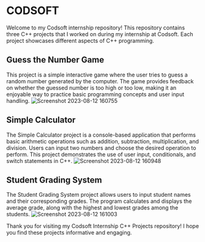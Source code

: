 # CODSOFT
Welcome to my Codsoft internship repository! This repository contains three C++ projects that I worked on during my internship at Codsoft. Each project showcases different aspects of C++ programming.

## Guess the Number Game

This project is a simple interactive game where the user tries to guess a random number generated by the computer. The game provides feedback on whether the guessed number is too high or too low, making it an enjoyable way to practice basic programming concepts and user input handling.
![Screenshot 2023-08-12 160755](https://github.com/Mayurb-27/CODSOFT/assets/118687618/ad1d3419-a23c-4be5-b39b-4b562b1f462a)

## Simple Calculator

The Simple Calculator project is a console-based application that performs basic arithmetic operations such as addition, subtraction, multiplication, and division. Users can input two numbers and choose the desired operation to perform. This project demonstrates the use of user input, conditionals, and switch statements in C++.
![Screenshot 2023-08-12 160948](https://github.com/Mayurb-27/CODSOFT/assets/118687618/2cebf3cf-d9b7-4d94-b85d-54b92a6a7816)

## Student Grading System

The Student Grading System project allows users to input student names and their corresponding grades. The program calculates and displays the average grade, along with the highest and lowest grades among the students.
![Screenshot 2023-08-12 161003](https://github.com/Mayurb-27/CODSOFT/assets/118687618/1ea52b8e-7248-4c4c-aa8b-7367c1059e38)


Thank you for visiting my Codsoft Internship C++ Projects repository! I hope you find these projects informative and engaging.
